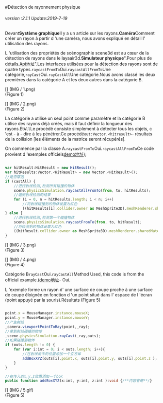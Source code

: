 #Détection de rayonnement physique

###### *version :2.1.1   Update:2019-7-19*

Devant**Système graphique**Il y a un article sur les rayons.**Caméra**Comment créer un rayon à partir d 'une caméra, nous avons expliqué en détail l' utilisation des rayons.

L 'utilisation des propriétés de scénographie scene3d est au cœur de la détection de rayons dans le layaair3d.**Simulateur physique**".Pour plus de détails.[Api地址](https://layaair.ldc.layabox.com/api2/Chinese/index.html?category=3D&class=laya.d3.physics.PhysicsSimulation)".Les interfaces utilisées pour la détection des rayons sont de quatre types.`raycastFromTo`Oui.`raycastAllFromTo`Une catégorie,`rayCast`Oui.`rayCastAll`Une catégorie.Nous avons classé les deux premières dans la catégorie A et les deux autres dans la catégorie B.

[] (IMG / 1.png) <br > (Figure 1)

[] (IMG / 2.png) <br > (Figure 2)

La catégorie a utilise un seul point comme paramètre et la catégorie B utilise des rayons déjà créés, mais il faut définir la longueur des rayons.Et`All`Le procédé consiste simplement à détecter tous les objets, c 'est - à - dire à les pénétrer.Ce procédé`out:Vector.<hitresult>`- résultats de la collision [les éléments de la matrice seront récupérés].</hitresult>

On commence par la classe A.`raycastFromTo`Oui.`raycastAllFromTo`Ce code provient d 'exemples officiels[demo地址](https://layaair.ldc.layabox.com/demo2/?language=ch&category=3d&group=Physics3D&name=PhysicsWorld_RayShapeCast));


```typescript

var hitResult:HitResult = new HitResult();
var hitResults:Vector.<HitResult> = new Vector.<HitResult>();
//是否穿透
if (castAll) {
    //进行射线检测,检测所有碰撞的物体
    scene.physicsSimulation.raycastAllFromTo(from, to, hitResults);
    //遍历射线检测的结果
    for (i = 0, n = hitResults.length; i < n; i++)
        //将射线碰撞到的物体设置为红色
        ((hitResults[i].collider.owner as MeshSprite3D).meshRenderer.sharedMaterial as BlinnPhongMaterial).albedoColor = new Vector4(1.0, 0.0, 0.0, 1.0);
} else {
    //进行射线检测,检测第一个碰撞物体
    scene.physicsSimulation.raycastFromTo(from, to, hitResult);
    //将检测到的物体设置为红色
    ((hitResult.collider.owner as MeshSprite3D).meshRenderer.sharedMaterial as BlinnPhongMaterial).albedoColor = new Vector4(1.0, 0.0, 0.0, 1.0);
}
```


[] (IMG / 3.png) <br > (Figure 3)

[] (IMG / 4.png) <br > (Figure 4)

Catégorie B`rayCast`Oui.`rayCastAll`Method Used, this code is from the official example.([demo地址](https://layaair.ldc.layabox.com/demo2/?language=ch&category=3d&group=Camera&name=CameraRay)- Oui.

L 'exemple forme un rayon d' une surface de coupe proche à une surface de coupe éloignée en fonction d 'un point situé dans l' espace de l 'écran (point appuyé par la souris).Résultats (Figure 5)


```typescript

point.x = MouseManager.instance.mouseX;
point.y = MouseManager.instance.mouseY;
//产生射线
_camera.viewportPointToRay(point,_ray);
//拿到射线碰撞的物体
_scene.physicsSimulation.rayCast(_ray,outs);
//如果碰撞到物体
if (outs.length != 0) {
    for (var i:int = 0; i < outs.length; i++){
        //在射线击中的位置添加一个立方体
        addBoxXYZ(outs[i].point.x, outs[i].point.y, outs[i].point.z );
    }		
}

//在传入的x,y,z位置添加一个box
public function addBoxXYZ(x:int, y:int, z:int ):void {/**内容省略**/}
```


[] (IMG / 5.gif) <br > (Figure 5)